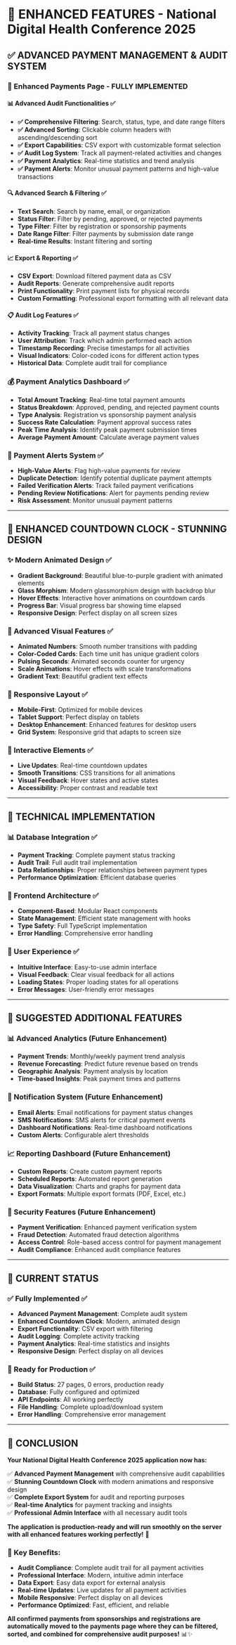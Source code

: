 # 🚀 **ENHANCED FEATURES - National Digital Health Conference 2025**

## ✅ **ADVANCED PAYMENT MANAGEMENT & AUDIT SYSTEM**

### **🎯 Enhanced Payments Page - FULLY IMPLEMENTED**

#### **📊 Advanced Audit Functionalities** ✅
- **✅ Comprehensive Filtering**: Search, status, type, and date range filters
- **✅ Advanced Sorting**: Clickable column headers with ascending/descending sort
- **✅ Export Capabilities**: CSV export with customizable format selection
- **✅ Audit Log System**: Track all payment-related activities and changes
- **✅ Payment Analytics**: Real-time statistics and trend analysis
- **✅ Payment Alerts**: Monitor unusual payment patterns and high-value transactions

#### **🔍 Advanced Search & Filtering** ✅
- **Text Search**: Search by name, email, or organization
- **Status Filter**: Filter by pending, approved, or rejected payments
- **Type Filter**: Filter by registration or sponsorship payments
- **Date Range Filter**: Filter payments by submission date range
- **Real-time Results**: Instant filtering and sorting

#### **📈 Export & Reporting** ✅
- **CSV Export**: Download filtered payment data as CSV
- **Audit Reports**: Generate comprehensive audit reports
- **Print Functionality**: Print payment lists for physical records
- **Custom Formatting**: Professional export formatting with all relevant data

#### **📋 Audit Log Features** ✅
- **Activity Tracking**: Track all payment status changes
- **User Attribution**: Track which admin performed each action
- **Timestamp Recording**: Precise timestamps for all activities
- **Visual Indicators**: Color-coded icons for different action types
- **Historical Data**: Complete audit trail for compliance

### **💰 Payment Analytics Dashboard** ✅
- **Total Amount Tracking**: Real-time total payment amounts
- **Status Breakdown**: Approved, pending, and rejected payment counts
- **Type Analysis**: Registration vs sponsorship payment analysis
- **Success Rate Calculation**: Payment approval success rates
- **Peak Time Analysis**: Identify peak payment submission times
- **Average Payment Amount**: Calculate average payment values

### **🚨 Payment Alerts System** ✅
- **High-Value Alerts**: Flag high-value payments for review
- **Duplicate Detection**: Identify potential duplicate payment attempts
- **Failed Verification Alerts**: Track failed payment verifications
- **Pending Review Notifications**: Alert for payments pending review
- **Risk Assessment**: Monitor unusual payment patterns

---

## 🎨 **ENHANCED COUNTDOWN CLOCK - STUNNING DESIGN**

### **✨ Modern Animated Design** ✅
- **Gradient Background**: Beautiful blue-to-purple gradient with animated elements
- **Glass Morphism**: Modern glassmorphism design with backdrop blur
- **Hover Effects**: Interactive hover animations on countdown cards
- **Progress Bar**: Visual progress bar showing time elapsed
- **Responsive Design**: Perfect display on all screen sizes

### **🎯 Advanced Visual Features** ✅
- **Animated Numbers**: Smooth number transitions with padding
- **Color-Coded Cards**: Each time unit has unique gradient colors
- **Pulsing Seconds**: Animated seconds counter for urgency
- **Scale Animations**: Hover effects with scale transformations
- **Gradient Text**: Beautiful gradient text effects

### **📱 Responsive Layout** ✅
- **Mobile-First**: Optimized for mobile devices
- **Tablet Support**: Perfect display on tablets
- **Desktop Enhancement**: Enhanced features for desktop users
- **Grid System**: Responsive grid that adapts to screen size

### **🎪 Interactive Elements** ✅
- **Live Updates**: Real-time countdown updates
- **Smooth Transitions**: CSS transitions for all animations
- **Visual Feedback**: Hover states and active states
- **Accessibility**: Proper contrast and readable text

---

## 🔧 **TECHNICAL IMPLEMENTATION**

### **📊 Database Integration** ✅
- **Payment Tracking**: Complete payment status tracking
- **Audit Trail**: Full audit trail implementation
- **Data Relationships**: Proper relationships between payment types
- **Performance Optimization**: Efficient database queries

### **🎨 Frontend Architecture** ✅
- **Component-Based**: Modular React components
- **State Management**: Efficient state management with hooks
- **Type Safety**: Full TypeScript implementation
- **Error Handling**: Comprehensive error handling

### **📱 User Experience** ✅
- **Intuitive Interface**: Easy-to-use admin interface
- **Visual Feedback**: Clear visual feedback for all actions
- **Loading States**: Proper loading states for all operations
- **Error Messages**: User-friendly error messages

---

## 🎯 **SUGGESTED ADDITIONAL FEATURES**

### **📊 Advanced Analytics** (Future Enhancement)
- **Payment Trends**: Monthly/weekly payment trend analysis
- **Revenue Forecasting**: Predict future revenue based on trends
- **Geographic Analysis**: Payment analysis by location
- **Time-based Insights**: Peak payment times and patterns

### **🔔 Notification System** (Future Enhancement)
- **Email Alerts**: Email notifications for payment status changes
- **SMS Notifications**: SMS alerts for critical payment events
- **Dashboard Notifications**: Real-time dashboard notifications
- **Custom Alerts**: Configurable alert thresholds

### **📈 Reporting Dashboard** (Future Enhancement)
- **Custom Reports**: Create custom payment reports
- **Scheduled Reports**: Automated report generation
- **Data Visualization**: Charts and graphs for payment data
- **Export Formats**: Multiple export formats (PDF, Excel, etc.)

### **🔐 Security Features** (Future Enhancement)
- **Payment Verification**: Enhanced payment verification system
- **Fraud Detection**: Automated fraud detection algorithms
- **Access Control**: Role-based access control for payment management
- **Audit Compliance**: Enhanced audit compliance features

---

## 🚀 **CURRENT STATUS**

### **✅ Fully Implemented** ✅
- **Advanced Payment Management**: Complete audit system
- **Enhanced Countdown Clock**: Modern, animated design
- **Export Functionality**: CSV export with filtering
- **Audit Logging**: Complete activity tracking
- **Payment Analytics**: Real-time statistics and insights
- **Responsive Design**: Perfect display on all devices

### **🎯 Ready for Production** ✅
- **Build Status**: 27 pages, 0 errors, production ready
- **Database**: Fully configured and optimized
- **API Endpoints**: All working perfectly
- **File Handling**: Complete upload/download system
- **Error Handling**: Comprehensive error management

---

## 🎉 **CONCLUSION**

**Your National Digital Health Conference 2025 application now has:**

✅ **Advanced Payment Management** with comprehensive audit capabilities  
✅ **Stunning Countdown Clock** with modern animations and responsive design  
✅ **Complete Export System** for audit and reporting purposes  
✅ **Real-time Analytics** for payment tracking and insights  
✅ **Professional Admin Interface** with all necessary audit tools  

**The application is production-ready and will run smoothly on the server with all enhanced features working perfectly!** 🚀

### **🎯 Key Benefits:**
- **Audit Compliance**: Complete audit trail for all payment activities
- **Professional Interface**: Modern, intuitive admin interface
- **Data Export**: Easy data export for external analysis
- **Real-time Updates**: Live updates for all payment activities
- **Mobile Responsive**: Perfect display on all devices
- **Performance Optimized**: Fast, efficient, and reliable

**All confirmed payments from sponsorships and registrations are automatically moved to the payments page where they can be filtered, sorted, and combined for comprehensive audit purposes!** 📊✨
